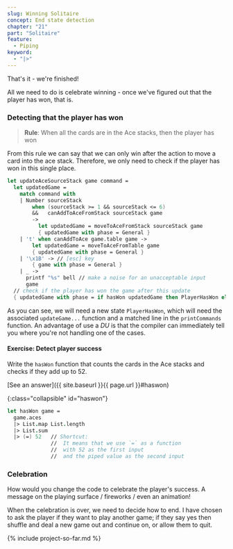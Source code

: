 ```yaml
---
slug: Winning Solitaire
concept: End state detection
chapter: "21"
part: "Solitaire"
feature: 
  - Piping
keyword:
  - "|>"
---
```


That's it - we're finished!

All we need to do is celebrate winning - once we've figured out that the player has won, that is.

### Detecting that the player has won

> __Rule__: When all the cards are in the Ace stacks, then the player has won

From this rule we can say that we can only win after the action to move a card into the ace stack.
Therefore, we only need to check if the player has won in this single place.

```fsharp
let updateAceSourceStack game command =
  let updatedGame = 
    match command with 
    | Number sourceStack 
        when (sourceStack >= 1 && sourceStack <= 6) 
        &&   canAddToAceFromStack sourceStack game
        -> 
          let updatedGame = moveToAceFromStack sourceStack game
          { updatedGame with phase = General }
    | 't' when canAddToAce game.table game ->
        let updatedGame = moveToAceFromTable game
        { updatedGame with phase = General }
    | '\x1B' -> // [esc] key
        { game with phase = General }    
    | _ -> 
      printf "%s" bell // make a noise for an unacceptable input
      game
  // check if the player has won the game after this update
  { updatedGame with phase = if hasWon updatedGame then PlayerHasWon else updatedGame.phase }
```

As you can see, we will need a new state `PlayerHasWon`, which will need the associated `updateGame...` function and a matched line in the `printCommands` function.  An advantage of use a _DU_ is that the compiler can immediately tell you where you're not handling one of the cases.

#### Exercise: Detect player success

Write the `hasWon` function that counts the cards in the Ace stacks and checks if they add up to 52.

[See an answer]({{ site.baseurl }}{{ page.url }}#haswon)

{:class="collapsible" id="haswon"}
```fsharp
let hasWon game =
  game.aces 
  |> List.map List.length
  |> List.sum
  |> (=) 52   // Shortcut: 
              //  It means that we use `=` as a function 
              //  with 52 as the first input
              //  and the piped value as the second input
```

### Celebration

How would you change the code to celebrate the player's success.  A message on the playing surface / fireworks / even an animation!

When the celebration is over, we need to decide how to end.  I have chosen to ask the player if they want to play another game; if they say yes then shuffle and deal a new game out and continue on, or allow them to quit.

{% include project-so-far.md %}
